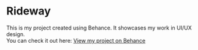 # Rideway
This is my project created using Behance. It showcases my work in UI/UX design.  
You can check it out here: [View my project on Behance](https://www.behance.net/gallery/212235239/Rideway-Car-Website)
